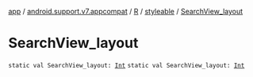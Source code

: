 [app](../../../index.md) / [android.support.v7.appcompat](../../index.md) / [R](../index.md) / [styleable](index.md) / [SearchView_layout](./-search-view_layout.md)

# SearchView_layout

`static val SearchView_layout: `[`Int`](https://kotlinlang.org/api/latest/jvm/stdlib/kotlin/-int/index.html)
`static val SearchView_layout: `[`Int`](https://kotlinlang.org/api/latest/jvm/stdlib/kotlin/-int/index.html)